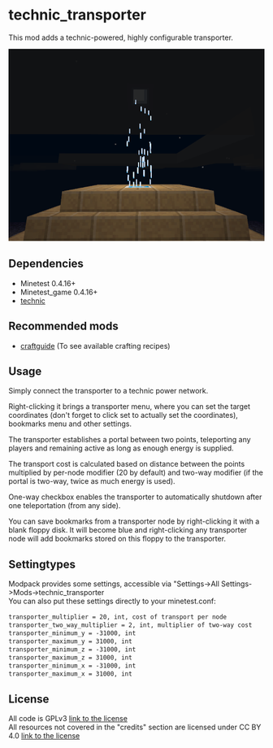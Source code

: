 # technic_transporter
This mod adds a technic-powered, highly configurable transporter.  

![Screenshot](screenshot.png)

## Dependencies

- Minetest 0.4.16+
- Minetest_game 0.4.16+
- [technic](https://github.com/minetest-mods/technic)

## Recommended mods

- [craftguide](https://github.com/minetest-mods/craftguide) (To see available crafting recipes)

## Usage

Simply connect the transporter to a technic power network.    

Right-clicking it brings a transporter menu, where you can set the target coordinates (don't forget to click set to actually set the coordinates), bookmarks menu and other settings.  

The transporter establishes a portal between two points, teleporting any players and remaining
active as long as enough energy is supplied.  

The transport cost is calculated based on distance between the points multiplied by per-node modifier (20 by default) and two-way modifier (if the portal is two-way, twice as much energy is used).  

One-way checkbox enables the transporter to automatically shutdown after one teleportation (from any side).  

You can save bookmarks from a transporter node by right-clicking it with a blank floppy disk. It will become blue and right-clicking any transporter node will add bookmarks stored on this floppy to the transporter.  

## Settingtypes
Modpack provides some settings, accessible via "Settings->All Settings->Mods->technic_transporter  
You can also put these settings directly to your minetest.conf:

```
transporter_multiplier = 20, int, cost of transport per node
transporter_two_way_multiplier = 2, int, multiplier of two-way cost
transporter_minimum_y = -31000, int
transporter_maximum_y = 31000, int
transporter_minimum_z = -31000, int
transporter_maximum_z = 31000, int
transporter_minimum_x = -31000, int
transporter_maximum_x = 31000, int

```

## License
All code is GPLv3 [link to the license](https://www.gnu.org/licenses/gpl-3.0.en.html)  
All resources not covered in the "credits" section are licensed under CC BY 4.0 [link to the license](https://creativecommons.org/licenses/by/4.0/legalcode)  